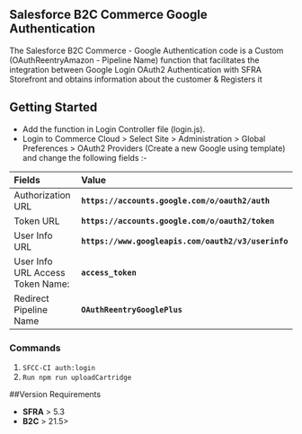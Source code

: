 ## Salesforce B2C Commerce Google Authentication
The Salesforce B2C Commerce - Google Authentication code is a Custom (OAuthReentryAmazon - Pipeline Name) function that facilitates the integration between Google Login OAuth2 Authentication with SFRA Storefront and obtains information about the customer & Registers it

## Getting Started
- Add the function in Login Controller file (login.js).
- Login to Commerce Cloud > Select Site > Administration >  Global Preferences >  OAuth2 Providers (Create a new Google using template) and change the following fields :-

|Fields  | Value  |
| :------------ | :------------ |
|Authorization URL  | **`https://accounts.google.com/o/oauth2/auth`**  |
|Token URL| **`https://accounts.google.com/o/oauth2/token`**  |
|User Info URL  | **`https://www.googleapis.com/oauth2/v3/userinfo`** |
|User Info URL Access Token Name:| **`access_token`**  |
|Redirect Pipeline Name| **`OAuthReentryGooglePlus`**  |

### Commands
1. `SFCC-CI auth:login`
2. `Run npm run uploadCartridge`

##Version Requirements
- **SFRA** > 5.3
- **B2C** > 21.5>
